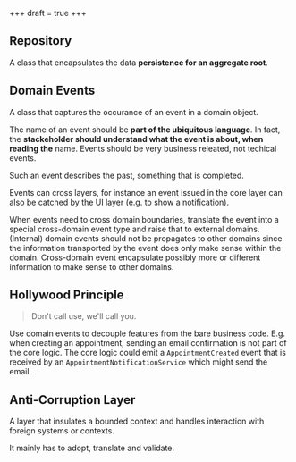 +++
draft = true
+++

## Repository

A class that encapsulates the data **persistence for an aggregate root**.

## Domain Events

A class that captures the occurance of an event in a domain object.

The name of an event should be **part of the ubiquitous language**. In fact, the **stackeholder should understand what the event is about, when reading the** name. Events should be very business releated, not techical events.

Such an event describes the past, something that is completed.

Events can cross layers, for instance an event issued in the core layer can also be catched by the UI layer (e.g. to show a notification).

When events need to cross domain boundaries, translate the event into a special cross-domain event type and raise that to external domains. (Internal) domain events should not be propagates to other domains since the information transported by the event does only make sense within the domain. Cross-domain event encapsulate possibly more or different information to make sense to other domains.

## Hollywood Principle

> Don't call use, we'll call you.

Use domain events to decouple features from the bare business code. E.g. when creating an appointment, sending an email confirmation is not part of the core logic. The core logic could emit a `AppointmentCreated` event that is received by an `AppointmentNotificationService` which might send the email.

## Anti-Corruption Layer

A layer that insulates a bounded context and handles interaction with foreign systems or contexts.

It mainly has to adopt, translate and validate.
